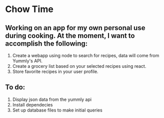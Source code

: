 # Chow Time

## Working on an app for my own personal use during cooking. At the moment, I want to accomplish the following:
1. Create a webapp using node to search for recipes, data will come from Yummly's API.
2. Create a grocery list based on your selected recipes using react.
3. Store favorite recipes in your user profile.

## To do:
1. Display json data from the yummly api
2. Install dependecies
3. Set up database files to make initial queries